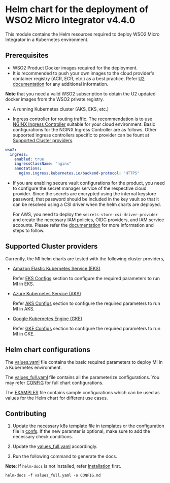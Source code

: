 # Helm chart for the deployment of WSO2 Micro Integrator v4.4.0

This module contains the Helm resources required to deploy WSO2 Micro Integrator in a Kubernetes environment.

## Prerequisites

- WSO2 Product Docker images required for the deployment.
- It is recommended to push your own images to the cloud provider's container registry (ACR, ECR, etc.) as a best practice. Refer [U2 documentation](https://updates.docs.wso2.com/en/latest/updates/how-to-use-docker-images-to-receive-updates/) for any additional information. 

**Note** that you need a valid WSO2 subscription to obtain the U2 updated docker images from the WSO2 private registry.

- A running Kubernetes cluster (AKS, EKS, etc.)

- Ingress controller for routing traffic. The recommendation is to use [NGINX Ingress Controller](https://kubernetes.github.io/ingress-nginx/deploy/) suitable for your cloud environment. Basic configurations for the NGINX Ingress Controller are as follows. Other supported ingress controllers specific to provider can be fount at [Supported Cluster providers](./EXAMPLES.md#supported-cluster-providers).

```yaml
wso2:
  ingress:
    enabled: true
    ingressClassName: "nginx"
    annotations:
      nginx.ingress.kubernetes.io/backend-protocol: "HTTPS"
```

- If you are enabling secure vault configurations for the product, you need to configure the secret manager service of the respective cloud provider. Since the secrets are encrypted using the internal keystore password, that password should be included in the key vault so that it can be resolved using a CSI driver when the helm charts are deployed.

    For AWS, you need to deploy the `secrets-store-csi-driver-provider` and create the necessary IAM policies, OIDC providers, and IAM service accounts. Please refer the [documentation](https://github.com/aws/secrets-store-csi-driver-provider-aws) for more information and steps to follow.

## Supported Cluster providers

Currently, the MI helm charts are tested with the following cluster providers,

* [Amazon Elastic Kubernetes Service (EKS)](https://aws.amazon.com/eks/)

    Refer [EKS Configs](./EXAMPLES.md#amazon-elastic-kubernetes-service-eks) section to configure the required parameters to run MI in EKS.

* [Azure Kubernetes Service (AKS)](https://azure.microsoft.com/en-us/services/kubernetes-service/)

    Refer [AKS Configs](./EXAMPLES.md#azure-kubernetes-service-aks) section to configure the required parameters to run MI in AKS.

* [Google Kubernetes Engine (GKE)](https://cloud.google.com/kubernetes-engine)

    Refer [GKE Configs](./EXAMPLES.md#google-kubernetes-engine-gke) section to configure the required parameters to run MI in GKE.

## Helm chart configurations

The [values.yaml](./values.yaml) file contains the basic required parameters to deploy MI in a Kubernetes environment.

The [values_full.yaml](./values_full.yaml) file contains all the parameterize configurations. You may refer [CONFIG](./CONFIG.md) for full chart configurations. 

The [EXAMPLES](./EXAMPLES.md) file contains sample configurations which can be used as values for the Helm chart for different use cases.

## Contributing

1. Update the necessary k8s template file in [templates](./templates/) or the configuration file in [confs](./confs/). If the new paramter is optional, make sure to add the necessary check conditions.

2. Update the [values_full.yaml](./values_full.yaml) accordingly.

3. Run the following command to generate the docs.

**Note**: If `helm-docs` is not installed, refer [Installation](https://github.com/norwoodj/helm-docs#installation) first.

```
helm-docs -f values_full.yaml -o CONFIG.md
```
